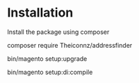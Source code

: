 # Installation

Install the package using composer

composer require Theiconnz/addressfinder

bin/magento setup:upgrade

bin/magento setup:di:compile
